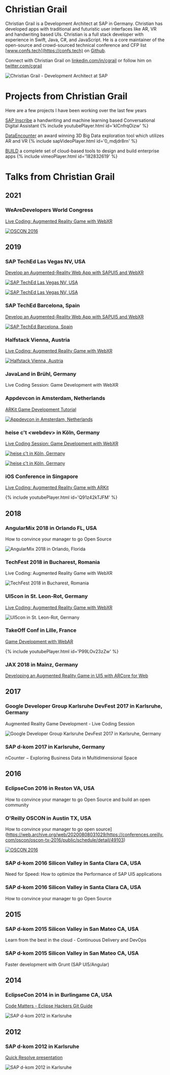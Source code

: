 # Christian Grail

Christian Grail is a Development Architect at SAP in Germany. Christian has developed apps with traditional and futuristic user interfaces like AR, VR and handwriting based UIs. Christian is a full stack developer with experience in Swift, Java, C#, and JavaScript. He is a core maintainer of the open-source and crowd-sourced technical conference and CFP list [www.confs.tech](https://confs.tech) on [Github](https://github.com/tech-conferences/conference-data).

Connect with Christian Grail on [linkedin.com/in/cgrail](https://www.linkedin.com/in/cgrail/) or follow him on [twitter.com/cgrail](https://twitter.com/cgrail)

![Christian Grail - Development Architect at SAP](photos/christian-grail-small.jpg)

# Projects from Christian Grail

Here are a few projects I have been working over the last few years

[SAP Inscribe](https://news.sap.com/2018/06/sap-inscribe-bottom-up-innovation-story/) a handwriting and machine learning based Conversational Digital Assistant
{% include youtubePlayer.html id='kICnfrqOizw' %}

[DataEncounter](https://experience.sap.com/news/sap-wins-ux-design-award-with-data-encounter/) an award winning 3D Big Data exploration tool which utilizes AR and VR
{% include sapVideoPlayer.html id='0_mdjdr8rn' %}

[BUILD](https://www.build.me/) a complete set of cloud-based tools to design and build enterprise apps
{% include vimeoPlayer.html id='182832619' %}

# Talks from Christian Grail

## 2021

### WeAreDevelopers World Congress

[Live Coding: Augmented Reality Game with WebXR](https://www.youtube.com/watch?v=8xQRO_VIZdI)

[![OSCON  2016](photos/2021-WeAreDevelopers.png)](https://www.youtube.com/watch?v=8xQRO_VIZdI)

## 2019

### SAP TechEd Las Vegas NV, USA

[Develop an Augmented-Reality Web App with SAPUI5 and WebXR](https://sessioncatalog.sapevents.com/go/agendabuilder.sessions/?l=220&sid=91389_0&locale=en_US)

[![SAP TechEd Las Vegas NV, USA](photos/2019-TechEd-Las-Vegas.jpg)](https://sessioncatalog.sapevents.com/go/agendabuilder.sessions/?l=220&sid=91389_0&locale=en_US)

[![SAP TechEd Las Vegas NV, USA](photos/2019-TechEd-Las-Vegas-room.jpg)](https://sessioncatalog.sapevents.com/go/agendabuilder.sessions/?l=220&sid=91389_0&locale=en_US)

### SAP TechEd Barcelona, Spain

[Develop an Augmented-Reality Web App with SAPUI5 and WebXR](https://sessioncatalog.sapevents.com/go/agendabuilder.sessions/?l=221&sid=91389_0&locale=en_US)

[![SAP TechEd Barcelona, Spain](photos/2019-TechEd-Barcelona.JPG)](https://sessioncatalog.sapevents.com/go/agendabuilder.sessions/?l=221&sid=91389_0&locale=en_US)

### Halfstack Vienna, Austria

[Live Coding: Augmented Reality Game with WebXR](https://halfstackconf.com/vienna/schedule/)

[![Halfstack Vienna, Austria](photos/2019-Halfstack-Vienna.jpg)](https://halfstackconf.com/vienna/2019/)

### JavaLand in Brühl, Germany

Live Coding Session: Game Development with WebXR

### Appdevcon in Amsterdam, Netherlands

[ARKit Game Development Tutorial](https://appdevcon.nl/session/arkit-game-development-tutorial/)

[![Appdevcon in Amsterdam, Netherlands](photos/2019-AppDevCon-Amsterdam.jpg)](https://appdevcon.nl/session/arkit-game-development-tutorial/)

### heise c't \<webdev\> in Köln, Germany

[Live Coding Session: Game Development with WebXR](https://ctwebdev.de/programm.html#slot-18)

[![heise c't <webdev> in Köln, Germany](photos/ct-webdev-2019.jpg)](https://ctwebdev.de/programm.html#slot-18)

[![heise c't <webdev> in Köln, Germany](photos/ct-webdev-2019-coding.jpg)](https://ctwebdev.de/programm.html#slot-18)

### iOS Conference in Singapore

[Live Coding: Augmented Reality Game with ARKit](https://2019.iosconf.sg/schedule/#session-112)

{% include youtubePlayer.html id='Q91z42kTJFM' %}

## 2018

### AngularMix 2018 in Orlando FL, USA

How to convince your manager to go Open Source

![AngularMix 2018 in Orlando, Florida](photos/AngulaxMix_2018.jpg)

### TechFest 2018 in Bucharest, Romania

Live Coding: Augmented Reality Game with WebXR

![TechFest 2018 in Bucharest, Romania](photos/TechFest_2018.JPG)

### UI5con in St. Leon-Rot, Germany

[Live Coding: Augmented Reality Game with WebXR](https://openui5.org/ui5con/germany2019/material2018.html)

![UI5con in St. Leon-Rot, Germany](photos/UI5Con_2018.jpg)

### TakeOff Conf in Lille, France

[Game Development with WebAR](https://youtu.be/P99LOv23zZw)

{% include youtubePlayer.html id='P99LOv23zZw' %}

### JAX 2018 in Mainz, Germany

[Developing an Augmented Reality Game in UI5 with ARCore for Web](https://jax.de/web-development-javascript/developing-an-augmented-reality-game-in-ui5-with-arcore-for-web/)

## 2017

### Google Developer Group Karlsruhe DevFest 2017 in Karlsruhe, Germany

Augmented Reality Game Development - Live Coding Session

![Google Developer Group Karlsruhe DevFest 2017 in Karlsruhe, Germany](photos/DevFestKA_2017.jpg)

### SAP d-kom 2017 in Karlsruhe, Germany

nCounter − Exploring Business Data in Multidimensional Space

## 2016

### EclipseCon 2016 in Reston VA, USA

How to convince your manager to go Open Source and build an open community

### O'Reilly OSCON in Austin TX, USA

How to convince your manager to go open source](https://web.archive.org/web/20200808031029/https://conferences.oreilly.com/oscon/oscon-tx-2016/public/schedule/detail/49103)

[![OSCON  2016](photos/OSCON_2016.jpg)](https://www.oreilly.com/library/view/oscon-2016-video/9781491965153/video247467.html)

### SAP d-kom 2016 Silicon Valley in Santa Clara CA, USA

Need for Speed: How to optimize the Performance of SAP UI5 applications

### SAP d-kom 2016 Silicon Valley in Santa Clara CA, USA

How to convince your manager to go Open Source

## 2015

### SAP d-kom 2015 Silicon Valley in San Mateo CA, USA

Learn from the best in the cloud - Continuous Delivery and DevOps

### SAP d-kom 2015 Silicon Valley in San Mateo CA, USA

Faster development with Grunt (SAP UI5/Angular)

## 2014

### EclipseCon 2014 in in Burlingame CA, USA

[Code Matters - Eclipse Hackers Git Guide](https://docs.google.com/presentation/d/18TWTGsC2cTkPfsNaP2LizRAMGsy8zkiGF2UblHk2L60)

![SAP d-kom 2012 in Karlsruhe](photos/DKOM_2012.jpg)

## 2012

### SAP d-kom 2012 in Karlsruhe

[Quick Resolve presentation](https://blogs.sap.com/2012/03/28/and-the-winner-is-pre-dkom-innojam-2012-rot-is-over-now/)

![SAP d-kom 2012 in Karlsruhe](photos/teched_crowd_2012.jpg)
